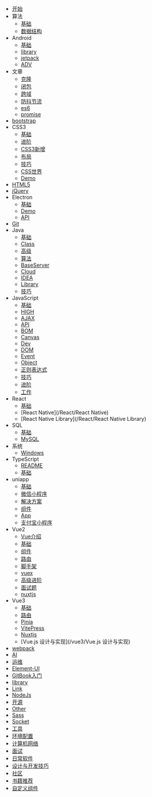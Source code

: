 

- [开始](/README)
- 算法
  - [基础](/algorithm/README)
  - [数据结构](/algorithm/DataStructure)
- Android
  - [基础](/Android/README)
  - [library](/Android/library)
  - [jetpack](/Android/jetpack)
  - [ADV](/Android/adv)
- 文章
  - [克隆](/article/clone)
  - [闭包](/article/closure)
  - [跨域](/article/cors)
  - [防抖节流](/article/debounce&throttle)
  - [es6](/article/es6)
  - [promise](/article/promise)
- [bootstrap](/bootstrap/README)
- CSS3
  - [基础](/css3/README)
  - [进阶](/css3/ADV)
  - [CSS3新增](/css3/CSS3)
  - [布局](/css3/LAYOUT)
  - [技巧](/css3/SKILL)
  - [CSS世界](/css3/NewWorld)
  - [Demo](/css3/Demo)
- [HTML5](/html5/README)
- [jQuery](/jQuery/README)
- Electron
  - [基础](/Electron/README)
  - [Demo](/Electron/DEMO)
  - [API](/Electron/API)
- [Git](/git/README)
- Java
  - [基础](/java/README)
  - [Class](/java/Class)
  - [高级](/java/High)
  - [算法](/java/Algorithm)
  - [BaseServer](/java/BaseServer)
  - [Cloud](/java/Cloud)
  - [IDEA](/java/IDEA)
  - [Library](/java/Library)
  - [技巧](/java/Skill)
- JavaScript
  - [基础](/js/README)
  - [HIGH](/js/HIGH)
  - [AJAX](/js/AJAX)
  - [API](/js/API)
  - [BOM](/js/BOM)
  - [Canvas](/js/canvas)
  - [Dev](/js/DEV)
  - [DOM](/js/DOM)
  - [Event](/js/EVENT)
  - [Object](/js/OBJECT)
  - [正则表达式](/js/REG)
  - [技巧](/js/SKILL)
  - [进阶](/js/ADV)
  - [工作](/js/WORK)
- React
  - [基础](/React/README)
  - [React Native](/React/React Native)
  - [React Native Library](/React/React Native Library)
- SQL
  - [基础](/sql/README)
  - [MySQL](/sql/MySQL)
- 系统
  - [Windows](/system/Windows)
- TypeScript
  - [README](/TypeScript/README)
  - [基础](/TypeScript/BASE)
- uniapp
  - [基础](/uniapp/README)
  - [微信小程序](/uniapp/MP)
  - [解决方案](/uniapp/solution)
  - [组件](/uniapp/Component)
  - [App](/uniapp/App)
  - [支付宝小程序](/uniapp/ALI)
- Vue2
  - [Vue介绍](/vue2/README)
  - [基础](/vue2/base)
  - [组件](/vue2/component)
  - [路由](/vue2/vue-router)
  - [脚手架](/vue2/vue-cli)
  - [vuex](/vue2/vuex)
  - [高级进阶](/vue2/adv)
  - [面试题](/vue2/interview)
  - [nuxtjs](/vue2/nuxtjs)
- Vue3
  - [基础](/vue3/README)
  - [路由](/vue3/Router)
  - [Pinia](/vue3/Pinia)
  - [VitePress](/vue3/VitePress)
  - [Nuxtjs](/vue3/Nuxtjs)
  - [Vue.js 设计与实现](/vue3/Vue.js 设计与实现)
- [webpack](/webpack/README)
- [AI](AI)
- [运维](DevOps)
- [Element-UI](Element-UI)
- [GitBook入门](GitBook入门)
- [library](library)
- [Link](Link)
- [NodeJs](NodeJs)
- [开源](OpenSource)
- [Other](Other)
- [Sass](Sass)
- [Socket](Socket)
- [工具](Tools)
- [环境配置](环境配置)
- [计算机网络](计算机网络)
- [面试](面试)
- [日常软件](日常软件)
- [设计与开发技巧](设计与开发技巧)
- [社区](社区)
- [书籍推荐](书籍推荐)
- [自定义组件](自定义组件)





